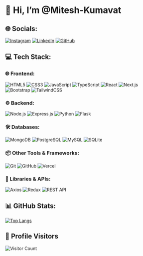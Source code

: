 # 👋 Hi, I’m @Mitesh-Kumavat

## 🌐 Socials:
[![Instagram](https://img.shields.io/badge/Instagram-%23E4405F.svg?style=for-the-badge&logo=instagram&logoColor=white)](https://www.instagram.com/mitesh_777/profilecard/?igsh=MXB5bGdsam1zaTh1dg==)
[![LinkedIn](https://img.shields.io/badge/LinkedIn-%230077B5.svg?style=for-the-badge&logo=linkedin&logoColor=white)](https://www.linkedin.com/in/mitesh-kumavat-48ba51287?utm_source=share&utm_campaign=share_via&utm_content=profile&utm_medium=android_app)
[![GitHub](https://img.shields.io/badge/GitHub-%23121011.svg?style=for-the-badge&logo=github&logoColor=white)](https://github.com/Mitesh-Kumavat)

## 💻 Tech Stack:

### 🌐 Frontend:
![HTML5](https://img.shields.io/badge/HTML5-%23E34F26.svg?style=for-the-badge&logo=html5&logoColor=white)
![CSS3](https://img.shields.io/badge/CSS3-%231572B6.svg?style=for-the-badge&logo=css3&logoColor=white)
![JavaScript](https://img.shields.io/badge/JavaScript-%23323330.svg?style=for-the-badge&logo=javascript&logoColor=%23F7DF1E)
![TypeScript](https://img.shields.io/badge/TypeScript-%23007ACC.svg?style=for-the-badge&logo=typescript&logoColor=white)
![React](https://img.shields.io/badge/React-%2320232a.svg?style=for-the-badge&logo=react&logoColor=%2361DAFB)
![Next.js](https://img.shields.io/badge/Next.js-%23000000.svg?style=for-the-badge&logo=nextdotjs&logoColor=white)
![Bootstrap](https://img.shields.io/badge/Bootstrap-%23563D7C.svg?style=for-the-badge&logo=bootstrap&logoColor=white)
![TailwindCSS](https://img.shields.io/badge/TailwindCSS-%2338B2AC.svg?style=for-the-badge&logo=tailwind-css&logoColor=white)

### ⚙️ Backend:
![Node.js](https://img.shields.io/badge/Node.js-339933?style=for-the-badge&logo=node-dot-js&logoColor=white)
![Express.js](https://img.shields.io/badge/Express.js-%23404d59.svg?style=for-the-badge&logo=express&logoColor=%2361DAFB)
![Python](https://img.shields.io/badge/Python-3670A0?style=for-the-badge&logo=python&logoColor=ffdd54)
![Flask](https://img.shields.io/badge/Flask-%23000000.svg?style=for-the-badge&logo=flask&logoColor=white)

### 🛠️ Databases:
![MongoDB](https://img.shields.io/badge/MongoDB-%2347A248.svg?style=for-the-badge&logo=mongodb&logoColor=white)
![PostgreSQL](https://img.shields.io/badge/PostgreSQL-%23336791.svg?style=for-the-badge&logo=postgresql&logoColor=white)
![MySQL](https://img.shields.io/badge/MySQL-%2300f.svg?style=for-the-badge&logo=mysql&logoColor=white)
![SQLite](https://img.shields.io/badge/SQLite-%2307405e.svg?style=for-the-badge&logo=sqlite&logoColor=white)

### 📦 Other Tools & Frameworks:
![Git](https://img.shields.io/badge/Git-%23F05033.svg?style=for-the-badge&logo=git&logoColor=white)
![GitHub](https://img.shields.io/badge/GitHub-%23181717.svg?style=for-the-badge&logo=github&logoColor=white)
![Vercel](https://img.shields.io/badge/Vercel-%23000000.svg?style=for-the-badge&logo=vercel&logoColor=white)

### 🧩 Libraries & APIs:
![Axios](https://img.shields.io/badge/Axios-%235A29E4.svg?style=for-the-badge&logo=axios&logoColor=white)
![Redux](https://img.shields.io/badge/Redux-%23764ABC.svg?style=for-the-badge&logo=redux&logoColor=white)
![REST API](https://img.shields.io/badge/REST-API-%23000000.svg?style=for-the-badge&logo=rest&logoColor=white)


## 📊 GitHub Stats:
[![Top Langs](https://github-readme-stats.vercel.app/api/top-langs/?username=Mitesh-Kumavat&layout=compact&theme=dark)](https://github.com/Mitesh-Kumavat/github-readme-stats)

## 👀 Profile Visitors
![Visitor Count](https://komarev.com/ghpvc/?username=Mitesh-Kumavat&style=flat-square&color=blue)

